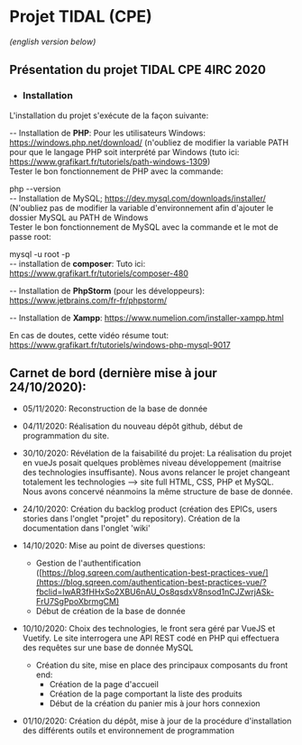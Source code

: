 # Projet TIDAL (CPE)  
*(english version below)*  

## Présentation du projet TIDAL CPE 4IRC 2020  
  
 - ### Installation  
L'installation du projet s'exécute de la façon suivante:  
  
-- Installation de **PHP**: Pour les utilisateurs Windows: https://windows.php.net/download/ (n'oubliez de modifier la variable    PATH pour que le langage PHP soit interprété par Windows (tuto ici: https://www.grafikart.fr/tutoriels/path-windows-1309)  
Tester le bon fonctionnement de PHP avec la commande:  
  
 php --version  
-- Installation de MySQL; https://dev.mysql.com/downloads/installer/  
(N'oubliez pas de modifier la variable d'environnement afin d'ajouter le dossier MySQL au PATH de Windows  
Tester le bon fonctionnement de MySQL avec la commande et le mot de passe root:  
  
 mysql -u root -p  
-- installation de **composer**: Tuto ici: https://www.grafikart.fr/tutoriels/composer-480  
  
 -- Installation de **PhpStorm** (pour les développeurs): https://www.jetbrains.com/fr-fr/phpstorm/  
  
-- Installation de **Xampp**: https://www.numelion.com/installer-xampp.html  
  
  
En cas de doutes, cette vidéo résume tout: https://www.grafikart.fr/tutoriels/windows-php-mysql-9017

## Carnet de bord (dernière mise à jour 24/10/2020):

- 05/11/2020: Reconstruction de la base de donnée

- 04/11/2020: Réalisation du nouveau dépôt github, début de programmation du site.

- 30/10/2020: Révélation de la faisabilité du projet: La réalisation du projet en vueJs posait quelques problèmes niveau développement (maitrise des technologies insuffisante). Nous avons relancer le projet changeant totalement les technologies --> site full HTML, CSS, PHP et MySQL. Nous avons concervé néanmoins la même structure de base de donnée.

- 24/10/2020: Création du backlog product (création des EPICs, users stories dans l'onglet "projet" du repository). Création de la documentation dans l'onglet 'wiki'

 - 14/10/2020: Mise au point de diverses questions:
	 - Gestion de l'authentification ([https://blog.sqreen.com/authentication-best-practices-vue/](https://blog.sqreen.com/authentication-best-practices-vue/?fbclid=IwAR3fHHxSo2XBU6nAU_Os8qsdxV8nsod1nCJZwrjASk-FrU7SgPpoXbrmgCM)
	 - Début de création de la base de donnée

 - 10/10/2020:  Choix des technologies, le front sera géré par VueJS et Vuetify. Le site interrogera une API REST codé en PHP qui effectuera des requêtes sur une base de donnée MySQL 
	 - Création du site, mise en place des principaux composants du front end:
		 - Création de la page d'accueil
		 - Création de la page comportant la liste des produits
		 - Début de la création du panier mis à jour hors connexion

- 01/10/2020: Création du dépôt, mise à jour de la procédure d'installation des différents outils et environnement de programmation
